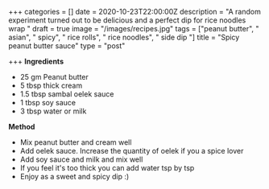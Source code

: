 +++
categories = []
date = 2020-10-23T22:00:00Z
description = "A random experiment turned out to be delicious and a perfect dip for rice noodles wrap "
draft = true
image = "/images/recipes.jpg"
tags = ["peanut butter", " asian", " spicy", " rice rolls", " rice noodles", " side dip "]
title = "Spicy peanut butter sauce"
type = "post"

+++
**Ingredients** 

* 25 gm Peanut butter 
* 5 tbsp thick cream 
* 1.5 tbsp sambal oelek sauce
* 1 tbsp soy sauce 
* 3 tbsp water or milk 

**Method** 

* Mix peanut butter and cream well 
* Add oelek sauce. Increase the quantity of oelek if you a spice lover 
* Add soy sauce and milk and mix well 
* If you feel it's too thick you can add water tsp by tsp
* Enjoy as a sweet and spicy dip :) 